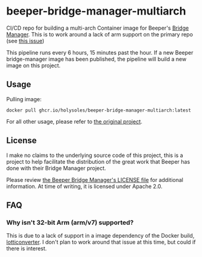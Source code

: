 # beeper-bridge-manager-multiarch

CI/CD repo for building a multi-arch Container image for Beeper's [Bridge Manager](https://github.com/beeper/bridge-manager). This is to work around a lack of arm support on the primary repo (see [this issue](https://github.com/beeper/bridge-manager/issues/25))

This pipeline runs every 6 hours, 15 minutes past the hour. If a new Beeper bridge-manager image has been published, the pipeline will build a new image on this project.

## Usage

Pulling image:

```
docker pull ghcr.io/holysoles/beeper-bridge-manager-multiarch:latest 
```

For all other usage, please refer to [the original project](https://github.com/beeper/bridge-manager?tab=readme-ov-file#usage).

## License

I make no claims to the underlying source code of this project, this is a project to help facilitate the distribution of the great work that Beeper has done with their Bridge Manager project.

Please review [the Beeper Bridge Manager's LICENSE file](https://github.com/beeper/bridge-manager/blob/main/LICENSE) for additional information. At time of writing, it is licensed under Apache 2.0.

## FAQ

### Why isn't 32-bit Arm (arm/v7) supported?

This is due to a lack of support in a image dependency of the Docker build, [lotticonverter](https://mau.dev/tulir/lottieconverter/container_registry/14). I don't plan to work around that issue at this time, but could if there is interest.
